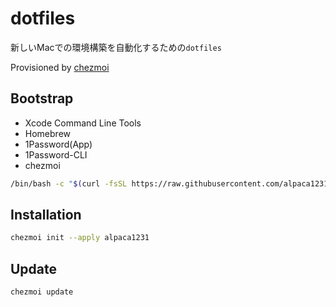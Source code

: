 # dotfiles
新しいMacでの環境構築を自動化するための`dotfiles`

Provisioned by [chezmoi](https://www.chezmoi.io/)


## Bootstrap

- Xcode Command Line Tools
- Homebrew
- 1Password(App)
- 1Password-CLI
- chezmoi

```bash
/bin/bash -c "$(curl -fsSL https://raw.githubusercontent.com/alpaca1231/dotfiles/main/scripts/bootstrap.sh)"
```

## Installation
```bash
chezmoi init --apply alpaca1231
```

## Update
```bash
chezmoi update
```
